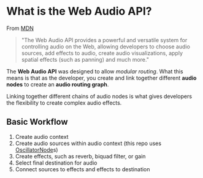 # What is the Web Audio API?

From [MDN](https://developer.mozilla.org/en-US/docs/Web/API/Web_Audio_API)

> "The Web Audio API provides a powerful and versatile system for controlling audio on the Web, allowing developers to choose audio sources, add effects to audio, create audio visualizations, apply spatial effects (such as panning) and much more."

The **Web Audio API** was designed to allow *modular routing*. What this means is that as the developer, you create and link together different **audio nodes** to create an **audio routing graph**.

Linking together different chains of audio nodes is what gives developers the flexibility to create complex audio effects.

## Basic Workflow

1. Create audio context
2. Create audio sources within audio context (this repo uses [OscillatorNode](https://developer.mozilla.org/en-US/docs/Web/API/OscillatorNode)s)
3. Create effects, such as reverb, biquad filter, or gain
4. Select final destination for audio
5. Connect sources to effects and effects to destination
